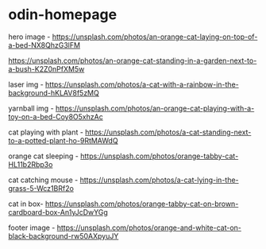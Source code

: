 # odin-homepage


hero image - https://unsplash.com/photos/an-orange-cat-laying-on-top-of-a-bed-NX8QhzG3lFM

https://unsplash.com/photos/an-orange-cat-standing-in-a-garden-next-to-a-bush-K2Z0nPfXM5w


laser img - https://unsplash.com/photos/a-cat-with-a-rainbow-in-the-background-hKLAV8f5zMQ

yarnball img - https://unsplash.com/photos/an-orange-cat-playing-with-a-toy-on-a-bed-Coy8O5xhzAc

cat playing with plant - https://unsplash.com/photos/a-cat-standing-next-to-a-potted-plant-ho-9RtMAWdQ

orange cat sleeping - https://unsplash.com/photos/orange-tabby-cat-HL11b2Rbp3o

cat catching mouse - https://unsplash.com/photos/a-cat-lying-in-the-grass-5-Wcz1BRf2o

cat in box- https://unsplash.com/photos/orange-tabby-cat-on-brown-cardboard-box-An1yJcDwYGg

footer image - https://unsplash.com/photos/orange-and-white-cat-on-black-background-rw50AXpyuJY